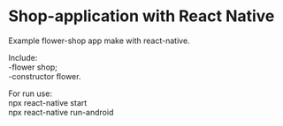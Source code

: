 # Shop-application with React Native

Example flower-shop app make with react-native.

Include:\
 -flower shop;\
-constructor flower.

 For run use:\
 npx react-native start\
 npx react-native run-android
